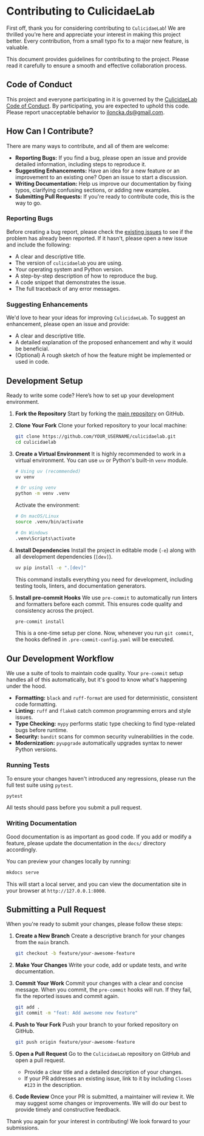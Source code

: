 # Contributing to CulicidaeLab

First off, thank you for considering contributing to `CulicidaeLab`! We are thrilled you're here and appreciate your interest in making this project better. Every contribution, from a small typo fix to a major new feature, is valuable.

This document provides guidelines for contributing to the project. Please read it carefully to ensure a smooth and effective collaboration process.

## Code of Conduct

This project and everyone participating in it is governed by the [CulicidaeLab Code of Conduct](CODE_OF_CONDUCT.md). By participating, you are expected to uphold this code. Please report unacceptable behavior to [iloncka.ds@gmail.com](mailto:iloncka.ds@gmail.com).

## How Can I Contribute?

There are many ways to contribute, and all of them are welcome:

*   **Reporting Bugs:** If you find a bug, please open an issue and provide detailed information, including steps to reproduce it.
*   **Suggesting Enhancements:** Have an idea for a new feature or an improvement to an existing one? Open an issue to start a discussion.
*   **Writing Documentation:** Help us improve our documentation by fixing typos, clarifying confusing sections, or adding new examples.
*   **Submitting Pull Requests:** If you're ready to contribute code, this is the way to go.

### Reporting Bugs

Before creating a bug report, please check the [existing issues](https://github.com/iloncka-ds/culicidaelab/issues) to see if the problem has already been reported. If it hasn't, please open a new issue and include the following:

*   A clear and descriptive title.
*   The version of `culicidaelab` you are using.
*   Your operating system and Python version.
*   A step-by-step description of how to reproduce the bug.
*   A code snippet that demonstrates the issue.
*   The full traceback of any error messages.

### Suggesting Enhancements

We'd love to hear your ideas for improving `CulicidaeLab`. To suggest an enhancement, please open an issue and provide:

*   A clear and descriptive title.
*   A detailed explanation of the proposed enhancement and why it would be beneficial.
*   (Optional) A rough sketch of how the feature might be implemented or used in code.

## Development Setup

Ready to write some code? Here’s how to set up your development environment.

1.  **Fork the Repository**
    Start by forking the [main repository](https://github.com/iloncka-ds/culicidaelab) on GitHub.

2.  **Clone Your Fork**
    Clone your forked repository to your local machine:
    ```bash
    git clone https://github.com/YOUR_USERNAME/culicidaelab.git
    cd culicidaelab
    ```

3.  **Create a Virtual Environment**
    It is highly recommended to work in a virtual environment. You can use `uv` or Python's built-in `venv` module.
    ```bash
    # Using uv (recommended)
    uv venv

    # Or using venv
    python -m venv .venv
    ```
    Activate the environment:
    ```bash
    # On macOS/Linux
    source .venv/bin/activate

    # On Windows
    .venv\Scripts\activate
    ```

4.  **Install Dependencies**
    Install the project in editable mode (`-e`) along with all development dependencies (`[dev]`).
    ```bash
    uv pip install -e ".[dev]"
    ```
    This command installs everything you need for development, including testing tools, linters, and documentation generators.

5.  **Install pre-commit Hooks**
    We use `pre-commit` to automatically run linters and formatters before each commit. This ensures code quality and consistency across the project.
    ```bash
    pre-commit install
    ```
    This is a one-time setup per clone. Now, whenever you run `git commit`, the hooks defined in `.pre-commit-config.yaml` will be executed.

## Our Development Workflow

We use a suite of tools to maintain code quality. Your `pre-commit` setup handles all of this automatically, but it's good to know what's happening under the hood.

*   **Formatting:** `black` and `ruff-format` are used for deterministic, consistent code formatting.
*   **Linting:** `ruff` and `flake8` catch common programming errors and style issues.
*   **Type Checking:** `mypy` performs static type checking to find type-related bugs before runtime.
*   **Security:** `bandit` scans for common security vulnerabilities in the code.
*   **Modernization:** `pyupgrade` automatically upgrades syntax to newer Python versions.

### Running Tests

To ensure your changes haven't introduced any regressions, please run the full test suite using `pytest`.
```bash
pytest
```
All tests should pass before you submit a pull request.

### Writing Documentation

Good documentation is as important as good code. If you add or modify a feature, please update the documentation in the `docs/` directory accordingly.

You can preview your changes locally by running:
```bash
mkdocs serve
```
This will start a local server, and you can view the documentation site in your browser at `http://127.0.0.1:8000`.

## Submitting a Pull Request

When you're ready to submit your changes, please follow these steps:

1.  **Create a New Branch**
    Create a descriptive branch for your changes from the `main` branch.
    ```bash
    git checkout -b feature/your-awesome-feature
    ```

2.  **Make Your Changes**
    Write your code, add or update tests, and write documentation.

3.  **Commit Your Work**
    Commit your changes with a clear and concise message. When you commit, the `pre-commit` hooks will run. If they fail, fix the reported issues and commit again.
    ```bash
    git add .
    git commit -m "feat: Add awesome new feature"
    ```

4.  **Push to Your Fork**
    Push your branch to your forked repository on GitHub.
    ```bash
    git push origin feature/your-awesome-feature
    ```

5.  **Open a Pull Request**
    Go to the `CulicidaeLab` repository on GitHub and open a pull request.
    *   Provide a clear title and a detailed description of your changes.
    *   If your PR addresses an existing issue, link to it by including `Closes #123` in the description.

6.  **Code Review**
    Once your PR is submitted, a maintainer will review it. We may suggest some changes or improvements. We will do our best to provide timely and constructive feedback.

Thank you again for your interest in contributing! We look forward to your submissions.
